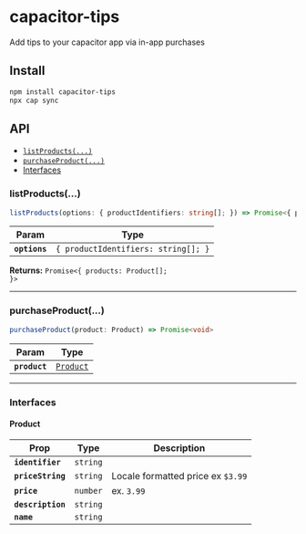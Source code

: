 # capacitor-tips

Add tips to your capacitor app via in-app purchases

## Install

```bash
npm install capacitor-tips
npx cap sync
```

## API

<docgen-index>

* [`listProducts(...)`](#listproducts)
* [`purchaseProduct(...)`](#purchaseproduct)
* [Interfaces](#interfaces)

</docgen-index>

<docgen-api>
<!--Update the source file JSDoc comments and rerun docgen to update the docs below-->

### listProducts(...)

```typescript
listProducts(options: { productIdentifiers: string[]; }) => Promise<{ products: Product[]; }>
```

| Param         | Type                                           |
| ------------- | ---------------------------------------------- |
| **`options`** | <code>{ productIdentifiers: string[]; }</code> |

**Returns:** <code>Promise&lt;{ products: Product[]; }&gt;</code>

--------------------


### purchaseProduct(...)

```typescript
purchaseProduct(product: Product) => Promise<void>
```

| Param         | Type                                        |
| ------------- | ------------------------------------------- |
| **`product`** | <code><a href="#product">Product</a></code> |

--------------------


### Interfaces


#### Product

| Prop              | Type                | Description                       |
| ----------------- | ------------------- | --------------------------------- |
| **`identifier`**  | <code>string</code> |                                   |
| **`priceString`** | <code>string</code> | Locale formatted price ex `$3.99` |
| **`price`**       | <code>number</code> | ex. `3.99`                        |
| **`description`** | <code>string</code> |                                   |
| **`name`**        | <code>string</code> |                                   |

</docgen-api>

